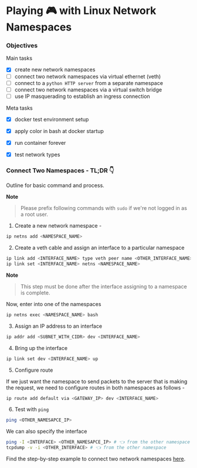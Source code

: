 # Playing 🎮 with Linux Network Namespaces 

### Objectives

Main tasks
- [x] create new network namespaces
- [ ] connect two network namespaces via virtual ethernet (veth) 
- [ ] connect to a `python HTTP server` from a separate namespace
- [ ] connect two network namespaces via a virtual switch bridge
- [ ] use IP masquerading to establish an ingress connection

Meta tasks
- [x] docker test environment setup
- [x] apply color in bash at docker startup 
- [x] run container forever
- [x] test network types



### Connect Two Namespaces - TL;DR 👇

Outline for basic command and process. 

 **Note**
> Please prefix following commands with `sudo` if we're not logged in as a root user.


1. Create a new network namespace -

```bash
ip netns add <NAMESPACE_NAME>
```

2. Create a veth cable and assign an interface to a particular namespace

```bash
ip link add <INTERFACE_NAME> type veth peer name <OTHER_INTERFACE_NAME> 
ip link set <INTERFACE_NAME> netns <NAMESPACE_NAME>
```

 **Note**
> This step must be done after the interface assigning to a namespace is complete. 

Now, enter into one of the namespaces 

```bash
ip netns exec <NAMESPACE_NAME> bash
```

3. Assign an IP address to an interface

```bash
ip addr add <SUBNET_WITH_CIDR> dev <INTERFACE_NAME>
```

4. Bring up the interface

```bash
ip link set dev <INTERFACE_NAME> up
```

5. Configure route

If we just want the namespace to send packets to the server that is making the request, we need to configure routes in both namespaces as follows -

```bash
ip route add default via <GATEWAY_IP> dev <INTERFACE_NAME>
```

6. Test with `ping`

```bash
ping <OTHER_NAMESAPCE_IP>
```

We can also specify the interface

```bash
ping -I <INTERFACE> <OTHER_NAMESAPCE_IP> # 👈 from the other namespace
tcpdump -v -i <OTHER_INTERFACE> # 👈 from the other namespace
```

Find the step-by-step example to connect two network namespaces [here](./docs/connect_via_veth.md). 
